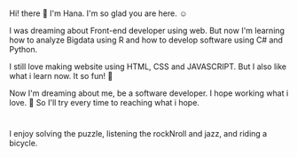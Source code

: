 #
Hi! there 👋 I'm Hana. I'm so glad you are here. :relaxed:

I was dreaming about Front-end developer using web.
But now I'm learning how to analyze Bigdata using R and how to develop software using C# and Python.

I still love making website using HTML, CSS and JAVASCRIPT.
But I also like what i learn now. It so fun! :star_struck:

Now I'm dreaming about me, be a software developer.
I hope working what i love. :smiling_face_with_three_hearts:
So I'll try every time to reaching what i hope.
#

I enjoy solving the puzzle, listening the rockNroll and jazz, and riding a bicycle.

<!--
**hello9721/hello9721** is a ✨ _special_ ✨ repository because its `README.md` (this file) appears on your GitHub profile.

Here are some ideas to get you started:

- 🔭 I’m currently working on ...
- 🌱 I’m currently learning ...
- 👯 I’m looking to collaborate on ...
- 🤔 I’m looking for help with ...
- 💬 Ask me about ...
- 📫 How to reach me: ...
- 😄 Pronouns: ...
- ⚡ Fun fact: ...
-->
